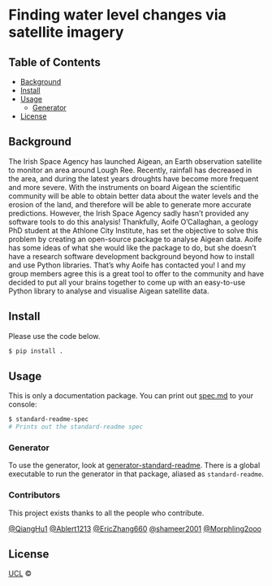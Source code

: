 # Finding water level changes via satellite imagery


## Table of Contents

- [Background](#background)
- [Install](#install)
- [Usage](#usage)
	- [Generator](#generator)
- [License](#license)

## Background

The Irish Space Agency has launched Aigean, an Earth observation satellite to monitor an area around 
Lough Ree. Recently, rainfall has decreased in the area, and during the latest years droughts have become
more frequent and more severe. With the instruments on board Aigean the scientific community will be
able to obtain better data about the water levels and the erosion of the land, and therefore will be able to
generate more accurate predictions. 
However, the Irish Space Agency sadly hasn’t provided any software tools to do this analysis!
Thankfully, Aoife O’Callaghan, a geology PhD student at the Athlone City Institute, has set the objective
to solve this problem by creating an open-source package to analyse Aigean data. Aoife has some ideas of
what she would like the package to do, but she doesn’t have a research software development background
beyond how to install and use Python libraries. That’s why Aoife has contacted you!
I and my group members agree this is a great tool to offer to the community and have decided to put all
your brains together to come up with an easy-to-use Python library to analyse and visualise Aigean satellite
data.

## Install

Please use the code below.

```sh
$ pip install .
```

## Usage

This is only a documentation package. You can print out [spec.md](spec.md) to your console:

```sh
$ standard-readme-spec
# Prints out the standard-readme spec
```

### Generator

To use the generator, look at [generator-standard-readme](https://github.com/RichardLitt/generator-standard-readme). There is a global executable to run the generator in that package, aliased as `standard-readme`.



### Contributors

This project exists thanks to all the people who contribute. 

[@QiangHu1](https://github.com/QiangHu1)
[@Ablert1213](https://github.com/Ablert1213)
[@EricZhang660](https://github.com/EricZhang660)
[@shameer2001](https://github.com/shameer2001)
[@Morphling2ooo](https://github.com/Morphling2ooo)

## License

[UCL](LICENSE) © 